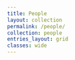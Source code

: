 ```yaml
---
title: People
layout: collection
permalink: /people/
collection: people
entries_layout: grid
classes: wide
---
```

